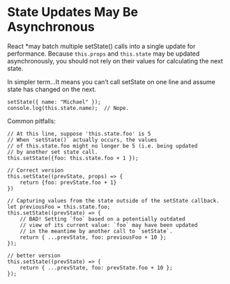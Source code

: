 

# State Updates May Be Asynchronous

React *may batch multiple setState() calls into a single update for performance. Because `this.props` and `this.state` may be updated asynchronously, you should not rely on their values for calculating the next state.

In simpler term...It means you can’t call setState on one line and assume state has changed on the next.

```
setState({ name: "Michael" });
console.log(this.state.name);  // Nope.
```





Common pitfalls: 

```
// At this line, suppose 'this.state.foo' is 5
// When 'setState()` actually occurs, the values
// of this.state.foo might no longer be 5 (i.e. being updated
// by another set state call.
this.setState({foo: this.state.foo + 1 });

// Correct version
this.setState((prevState, props) => {
    return {foo: prevState.foo + 1}
})
```


```
// Capturing values from the state outside of the setState callback.
let previousFoo = this.state.foo;
this.setState((prevState) => {
    // BAD! Setting `foo` based on a potentially outdated
    // view of its current value: `foo` may have been updated
    // in the meantime by another call to `setState`.
    return { ...prevState, foo: previousFoo + 10 };
});

// better version
this.setState((prevState) => {
    return { ...prevState, foo: prevState.foo + 10 };
});
```

